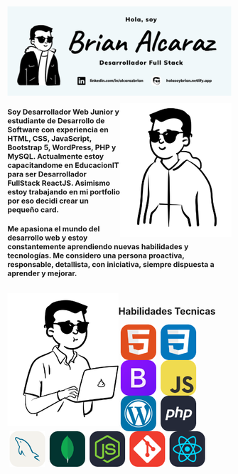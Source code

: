 ![Brian Alcaraz Banner Github](https://github.com/HolasoyBrianxd/HolasoyBrianxd/blob/main/img/banner-github.png)

<img align="right" alt="Brian Alcaraz Avatar" width="250" height="300" src="https://github.com/HolasoyBrianxd/HolasoyBrianxd/blob/main/img/brian3.png">

### Soy Desarrollador Web Junior y estudiante de Desarrollo de Software con experiencia en HTML, CSS, JavaScript, Bootstrap 5, WordPress, PHP y MySQL. Actualmente estoy capacitandome en EducacionIT para ser Desarrollador FullStack ReactJS. Asimismo estoy trabajando en mi portfolio por eso decidi crear un pequeño card.

### Me apasiona el mundo del desarrollo web y estoy constantemente aprendiendo nuevas habilidades y tecnologías. Me considero una persona proactiva, responsable, detallista, con iniciativa, siempre dispuesta a aprender y mejorar.

<br/>

<img align="left" alt="Brian Alcaraz Avatar" width="250" height="300" src="https://github.com/HolasoyBrianxd/HolasoyBrianxd/blob/main/img/brian5.png">

<h2 align="left"> Habilidades Tecnicas </h2>

<img align="left" alt="Logo HTML" width="80" src="https://github.com/HolasoyBrianxd/HolasoyBrianxd/blob/main/img/HTML.svg" hspace="5">
<img align="left" alt="Logo CSS" width="80" src="https://github.com/HolasoyBrianxd/HolasoyBrianxd/blob/main/img/CSS.svg" hspace="5">
<img align="left" alt="Logo Bootstrap" width="80" src="https://github.com/HolasoyBrianxd/HolasoyBrianxd/blob/main/img/Bootstrap.svg" hspace="5">
<img align="left" alt="Logo JavaScript" width="80" src="https://github.com/HolasoyBrianxd/HolasoyBrianxd/blob/main/img/JavaScript.svg" hspace="5">
<img align="left" alt="Logo WordPress" width="80" src="https://github.com/HolasoyBrianxd/HolasoyBrianxd/blob/main/img/Wordpress.svg" hspace="5">  
<img align="left" alt="Logo PHP" width="80" src="https://github.com/HolasoyBrianxd/HolasoyBrianxd/blob/main/img/PHP-Dark.svg" hspace="5">
<img align="left" alt="Logo MySQL" width="80" src="https://github.com/HolasoyBrianxd/HolasoyBrianxd/blob/main/img/MySQL-Light.svg" hspace="5">
<img align="left" alt="Logo MongoDB" width="80" src="https://github.com/HolasoyBrianxd/HolasoyBrianxd/blob/main/img/MongoDB.svg" hspace="5">
<img align="left" alt="Logo NodeJS" width="80" src="https://github.com/HolasoyBrianxd/HolasoyBrianxd/blob/main/img/NodeJS-Dark.svg" hspace="5">
<img align="left" alt="Logo GIT" width="80" src="https://github.com/HolasoyBrianxd/HolasoyBrianxd/blob/main/img/Git.svg" hspace="5">
<img align="left" alt="Logo React" width="80" src="https://github.com/HolasoyBrianxd/HolasoyBrianxd/blob/main/img/React-Dark.svg" hspace="5">


